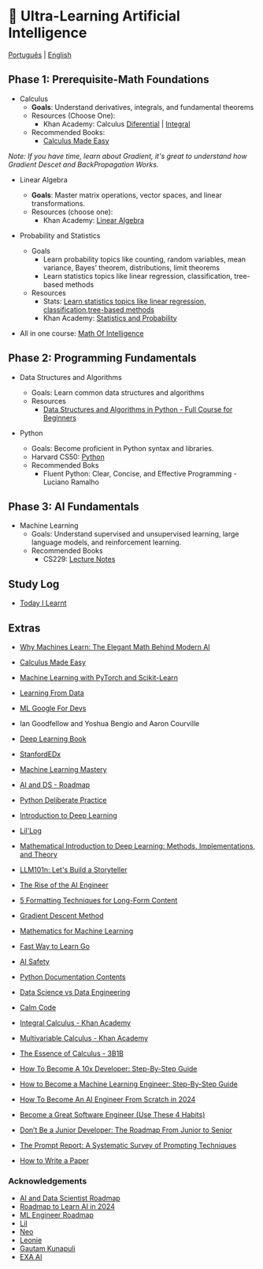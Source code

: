 # 🤖 **Ultra-Learning Artificial Intelligence**

[Português](https://github.com/CllsPy/learnAI/blob/main/extra/others/AprendaIA.md) | [English]()

## Phase 1: Prerequisite-Math Foundations

* Calculus
  * **Goals**: Understand derivatives, integrals, and fundamental theorems
  * Resources (Choose One):
    * Khan Academy:  Calculus [Diferential](https://en.khanacademy.org/math/differential-calculus) | [Integral](https://en.khanacademy.org/math/integral-calculus)
  * Recommended Books:
      *  [Calculus Made Easy](https://calculusmadeeasy.org/)

_Note: If you have time, learn about Gradient, it's great to understand how Gradient Descet and BackPropagation Works._

* Linear Algebra
  * **Goals**: Master matrix operations, vector spaces, and linear
  transformations.
  * Resources (choose one):
    * Khan Academy: [Linear Algebra](https://en.khanacademy.org/math/linear-algebra)

* Probability and Statistics
  * Goals
    * Learn probability topics like counting, random variables, mean variance, Bayes’ theorem,  distributions, limit theorems
    * Learn statistics topics like linear regression, classification,
tree-based methods
  * Resources
    * Stats: [Learn statistics topics like linear regression, classification,tree-based methods](https://www.youtube.com/playlist?list=PL0IrMnm2latGOFhZTs8UUWz_RXy2NDXdL)
    * Khan Academy: [Statistics and Probability](https://www.khanacademy.org/math/statistics-probability)

* All in one course: [Math Of Intelligence](https://www.youtube.com/watch?v=g8D5YL6cOSE&list=PL2-dafEMk2A7mu0bSksCGMJEmeddU_H4D&index=2)

## Phase 2: Programming Fundamentals
* Data Structures and Algorithms
  * Goals: Learn common data structures and algorithms
  * Resources
      * [Data Structures and Algorithms in Python - Full Course for Beginners](https://www.youtube.com/watch?v=pkYVOmU3MgA&t=2277s)


* Python
    * Goals: Become proficient in Python syntax and libraries.
    * Harvard CS50: [Python](https://cs50.harvard.edu/python/2022/)
    * Recommended Boks
        * Fluent Python: Clear, Concise, and Effective Programming - Luciano Ramalho

## Phase 3: AI Fundamentals
* Machine Learning
  * Goals: Understand supervised and unsupervised learning, large language
  models, and reinforcement learning.
  * Recommended Books
    * CS229: [Lecture Notes](https://cs229.stanford.edu/lectures-spring2022/main_notes.pdf)

## Study Log
- [Today I Learnt](https://github.com/CllsPy/Journaling/tree/main)

## Extras
- [Why Machines Learn: The Elegant Math Behind Modern AI](https://www.amazon.fr/Why-Machines-Learn-Elegant-Behind/dp/0593185749)
- [Calculus Made Easy](https://calculusmadeeasy.org/)
- [Machine Learning with PyTorch and Scikit-Learn](https://www.amazon.fr/Machine-Learning-PyTorch-Scikit-Learn-learning/dp/1801819319?crid=1BZ1K40TH7BML&dib=eyJ2IjoiMSJ9.9yg8cwnXBFq04RJQdK79SwFjhzjR4fP4EMjh1KmmQLgdBno1pY-FmY5TWxiU6hv_taukDOGmQcsLrfftUrNqcGA0lrI-LFHdqfbLdYC1EJC9m7znegYAWPWvriUf8qjLHwPF_u-RqTU9vU1EDXaLkRXN35N6lvKPU6XPjN8R5NpO7t79t50yRIJRc8AjENa-_fPwgxt93SzNaViU2eQso1odGuCP_7VGhndT_OJUihfzqs7CadZHk7q5oT3Mtc1hPw9XGwt_UlJkBnDuqjl0FrdngPCf1SJKF4-hI2Am9CM.Pjq5rqO0O4__FF5pBpxFo5bKnAGU_WiLT4Plq62xUjE&dib_tag=se&keywords=machine+learning+with+pytorch+and+scikit-learn&qid=1730481361&sprefix=Machine+learning+wi%2Caps%2C325&sr=8-1)

- [Learning From Data](https://work.caltech.edu/telecourse)
- [ML Google For Devs](https://developers.google.com/machine-learning?hl=en)
- Ian Goodfellow and Yoshua Bengio and Aaron Courville
- [Deep Learning Book](https://www.deeplearningbook.com.br/ )
- [StanfordEDx](https://github.com/amaas/stanford_dl_ex)
- [Machine Learning Mastery](https://machinelearningmastery.com/start-here/)
- [AI and DS - Roadmap](https://roadmap.sh/ai-data-scientist)
- [Python Deliberate Practice](https://github.com/robert8138/python-deliberate-practice)
- [Introduction to Deep Learning](https://sebastianraschka.com/blog/2021/dl-course.html#l01-introduction-to-deep-learning)
- [Lil'Log](https://lilianweng.github.io/)
- [Mathematical Introduction to Deep Learning: Methods, Implementations, and Theory](https://arxiv.org/pdf/2310.20360)
- [LLM101n: Let's Build a Storyteller](https://github.com/karpathy/LLM101n?tab=readme-ov-file)
- [The Rise of the AI Engineer](https://www.latent.space/p/ai-engineer)
- [5 Formatting Techniques for Long-Form Content](https://www.nngroup.com/articles/formatting-long-form-content/)
- [Gradient Descent Method](https://pt.khanacademy.org/math/multivariable-calculus/applications-of-multivariable-derivatives/optimizing-multivariable-functions/a/what-is-gradient-descent)
- [Mathematics for Machine Learning](https://mml-book.github.io/)
- [Fast Way to Learn Go](https://www.reddit.com/r/golang/comments/1465pwq/fastest_way_to_learn_golang/)
 - [AI Safety](https://80000hours.org/career-reviews/ai-safety-researcher/)
 - [Python Documentation Contents](https://docs.python.org/3/contents.html)
 - [Data Science vs Data Engineering](https://www.datacamp.com/blog/data-scientist-vs-data-engineer)
 - [Calm Code](https://calmcode.io/)
 - [Integral Calculus - Khan Academy](https://pt.khanacademy.org/math/integral-calculus)
 - [Multivariable Calculus - Khan Academy](https://pt.khanacademy.org/math/multivariable-calculus)
 - [The Essence of Calculus - 3B1B](https://www.youtube.com/watch?v=WUvTyaaNkzM&list=PLZHQObOWTQDMsr9K-rj53DwVRMYO3t5Yr)
 - [How To Become A 10x Developer: Step-By-Step Guide](https://zerotomastery.io/blog/how-to-become-a-10x-developer/#What-is-a-10x-Developer)
 - [How to Become a Machine Learning Engineer: Step-By-Step Guide](https://zerotomastery.io/blog/how-to-become-a-machine-learning-engineer/)
 - [How To Become An AI Engineer From Scratch in 2024](https://zerotomastery.io/blog/how-to-become-an-ai-engineer-from-scratch/)
 - [Become a Great Software Engineer (Use These 4 Habits)](https://zerotomastery.io/blog/how-to-be-a-great-software-engineer/)
 - [Don’t Be a Junior Developer: The Roadmap From Junior to Senior](https://zerotomastery.io/blog/dont-be-a-junior-developer-the-roadmap/)
 - [The Prompt Report: A Systematic Survey of Prompting Techniques](https://arxiv.org/pdf/2406.06608)
 - [How to Write a Paper](http://halfonlab.ccr.buffalo.edu/other_docs/scientific_paper.pdf)

### Acknowledgements
- [AI and Data Scientist Roadmap](https://roadmap.sh/ai-data-scientist)
- [Roadmap to Learn AI in 2024](https://medium.com/bitgrit-data-science-publication/a-roadmap-to-learn-ai-in-2024-cc30c6aa6e16)
- [ML Engineer Roadmap](https://github.com/chris-chris/ml-engineer-roadmap)
- [Lil](https://lilianweng.github.io/)
- [Neo](https://www.bneo.xyz/)
- [Leonie](https://x.com/helloiamleonie)
- [Gautam Kunapuli](https://gkunapuli.github.io/teaching/)
- [EXA AI](https://cdn.prod.website-files.com/608338f07a8a726c265ad502/67245ae89ec6f0803f08b581_AI%20Roadmap_%20based%20on%20Stanford%20AI%20Graduate%20Certificate.pdf)

